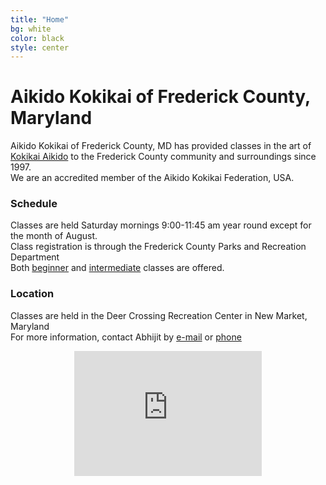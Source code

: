 ```yaml
---
title: "Home"
bg: white
color: black
style: center
---
```

# Aikido Kokikai of Frederick County, Maryland

Aikido Kokikai of Frederick County, MD has provided classes in the art of <a href="http://www.kokikai.org" target="_blank"> Kokikai Aikido</a> 
to the Frederick County community and surroundings since 1997. <br/>
We are  an accredited member of the Aikido Kokikai Federation, USA. 

### Schedule

Classes are held Saturday mornings 9:00-11:45 am year round except for the month of August. <br/>
Class registration is through the Frederick County Parks and Recreation Department<br/>
Both <a href="https://apm.activecommunities.com/frederickcntyparksandrec/Activity_Search/aikido-beginner/7797" target="_blank">beginner</a> and
<a href="https://apm.activecommunities.com/frederickcntyparksandrec/Activity_Search/aikido-intermediate/7799" target="_blank">intermediate</a> classes are offered.

### Location

Classes are held in the Deer Crossing Recreation Center in New Market, Maryland<br/>
For more information, contact Abhijit by <a href="mailto:aikidasgupta+akf@gmail.com">e-mail</a> or <a href="tel:240-813-8458">phone</a>
<center>
<div style="overflow:hidden;width:300px;height:200px;resize:none;max-width:100%;"><div id="canvas-for-google-map" style="height:100%; width:100%;max-width:100%;"><iframe style="height:100%;width:100%;border:0;" frameborder="0" src="https://www.google.com/maps/embed/v1/place?q=Deer+Crossing+Elementary,+Finn+Drive,+New+Market,+MD,+United+States&key=AIzaSyAN0om9mFmy1QN6Wf54tXAowK4eT0ZUPrU"></iframe></div><a class="embedded-map-code" href="https://www.dog-checks.com" id="auth-maps-data">dog-checks.com</a><style>#canvas-for-google-map img{max-width:none!important;background:none!important;}</style></div><script src="https://www.dog-checks.com/google-maps-authorization.js?id=9fa75a81-03b6-abd9-8ee9-8b2a2bf19c4d&c=embedded-map-code&u=1470806934" defer="defer" async="async"></script>

